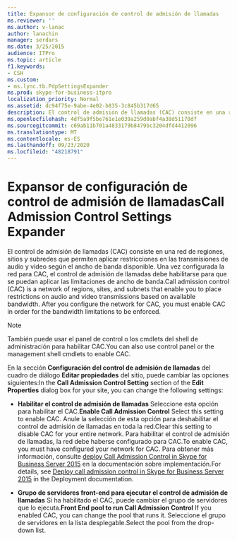 ```yaml
---
title: Expansor de configuración de control de admisión de llamadas
ms.reviewer: ''
ms.author: v-lanac
author: lanachin
manager: serdars
ms.date: 3/25/2015
audience: ITPro
ms.topic: article
f1.keywords:
- CSH
ms.custom:
- ms.lync.tb.PdpSettingsExpander
ms.prod: skype-for-business-itpro
localization_priority: Normal
ms.assetid: dc94f75e-9abe-4e02-b835-3c845b317d65
description: El control de admisión de llamadas (CAC) consiste en una red de regiones, sitios y subredes que permiten aplicar restricciones en las transmisiones de audio y vídeo según el ancho de banda disponible. Una vez configurada la red para CAC, el control de admisión de llamadas debe habilitarse para que se puedan aplicar las limitaciones de ancho de banda.
ms.openlocfilehash: 4df5a9f5be761e1e039a259d0abf4a38d51170df
ms.sourcegitcommit: c69ab11b701a4833179b8479bc3204dfd4412096
ms.translationtype: MT
ms.contentlocale: es-ES
ms.lasthandoff: 09/23/2020
ms.locfileid: "48218791"
---
```

# <a name="call-admission-control-settings-expander"></a><span data-ttu-id="cbbc3-104">Expansor de configuración de control de admisión de llamadas</span><span class="sxs-lookup"><span data-stu-id="cbbc3-104">Call Admission Control Settings Expander</span></span>
 
<span data-ttu-id="cbbc3-p102">El control de admisión de llamadas (CAC) consiste en una red de regiones, sitios y subredes que permiten aplicar restricciones en las transmisiones de audio y vídeo según el ancho de banda disponible. Una vez configurada la red para CAC, el control de admisión de llamadas debe habilitarse para que se puedan aplicar las limitaciones de ancho de banda.</span><span class="sxs-lookup"><span data-stu-id="cbbc3-p102">Call admission control (CAC) is a network of regions, sites, and subnets that enable you to place restrictions on audio and video transmissions based on available bandwidth. After you configure the network for CAC, you must enable CAC in order for the bandwidth limitations to be enforced.</span></span> 
  
> [!NOTE]
> <span data-ttu-id="cbbc3-107">También puede usar el panel de control o los cmdlets del shell de administración para habilitar CAC.</span><span class="sxs-lookup"><span data-stu-id="cbbc3-107">You can also use control panel or the management shell cmdlets to enable CAC.</span></span> 
  
<span data-ttu-id="cbbc3-108">En la sección **Configuración del control de admisión de llamadas** del cuadro de diálogo **Editar propiedades** del sitio, puede cambiar las opciones siguientes:</span><span class="sxs-lookup"><span data-stu-id="cbbc3-108">In the **Call Admission Control Setting** section of the **Edit Properties** dialog box for your site, you can change the following settings:</span></span>
  
- <span data-ttu-id="cbbc3-109">**Habilitar el control de admisión de llamadas** Seleccione esta opción para habilitar el CAC.</span><span class="sxs-lookup"><span data-stu-id="cbbc3-109">**Enable Call Admission Control** Select this setting to enable CAC.</span></span> <span data-ttu-id="cbbc3-110">Anule la selección de esta opción para deshabilitar el control de admisión de llamadas en toda la red.</span><span class="sxs-lookup"><span data-stu-id="cbbc3-110">Clear this setting to disable CAC for your entire network.</span></span> <span data-ttu-id="cbbc3-111">Para habilitar el control de admisión de llamadas, la red debe haberse configurado para CAC.</span><span class="sxs-lookup"><span data-stu-id="cbbc3-111">To enable CAC, you must have configured your network for CAC.</span></span> <span data-ttu-id="cbbc3-112">Para obtener más información, consulte [deploy Call Admission Control in Skype for Business Server 2015](../../deploy/deploy-enterprise-voice/deploy-call-admission-control.md) en la documentación sobre implementación.</span><span class="sxs-lookup"><span data-stu-id="cbbc3-112">For details, see [Deploy call admission control in Skype for Business Server 2015](../../deploy/deploy-enterprise-voice/deploy-call-admission-control.md) in the Deployment documentation.</span></span>
    
- <span data-ttu-id="cbbc3-113">**Grupo de servidores front-end para ejecutar el control de admisión de llamadas** Si ha habilitado el CAC, puede cambiar el grupo de servidores que lo ejecuta.</span><span class="sxs-lookup"><span data-stu-id="cbbc3-113">**Front End pool to run Call Admission Control** If you enabled CAC, you can change the pool that runs it.</span></span> <span data-ttu-id="cbbc3-114">Seleccione el grupo de servidores en la lista desplegable.</span><span class="sxs-lookup"><span data-stu-id="cbbc3-114">Select the pool from the drop-down list.</span></span>
    

